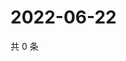 # 2022-06-22

共 0 条

<!-- BEGIN WEIBO -->
<!-- 最后更新时间 Wed Jun 22 2022 19:13:08 GMT+0800 (China Standard Time) -->

<!-- END WEIBO -->
